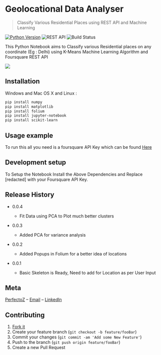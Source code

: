 # Geolocational Data Analyser
> Classify Various Residential Places using REST API and Machine Learning

[![Python Version][python-image]][python-url]
![REST API][rest-api-image]
![Build Status][travis-image]

This Python Notebook aims to Classify various Residential places on any coordinate (Eg : Delhi) using K-Means Machine Learning Algorithm and Foursquare REST API

![](header.png)

## Installation

Windows and Mac OS X and Linux :

```sh
pip install numpy
pip install matplotlib
pip install folium
pip install jupyter-notebook
pip install scikit-learn
```

## Usage example

To run this all you need is a foursquare API Key which can
be found [Here](https://foursquare.com/)

## Development setup

To Setup the Notebook Install the Above Dependencies and Replace [redacted] with your Foursquare API Key.

## Release History
* 0.0.4
   * Fit Data using PCA to Plot much better clusters
   
* 0.0.3
    * Added PCA for variance analysis

* 0.0.2
    * Added Popups in Folium for a better idea of locations
    
* 0.0.1
    * Basic Skeleton is Ready, Need to add for Location as per User Input

## Meta

[PerfectoZ](https://github.com/PerfectoZ) – [Email](mandeepsinghtaneja_it20b10_47@dtu.ac.in) – [LinkedIn](https://linkedin.com/in/mandeep-taneja)


## Contributing

1. [Fork it](<https://github.com/PerfectoZ/Geolocational-Data-Analysis/fork>)
2. Create your feature branch (`git checkout -b feature/fooBar`)
3. Commit your changes (`git commit -am 'Add some New Feature'`)
4. Push to the branch (`git push origin feature/fooBar`)
5. Create a new Pull Request

<!-- Markdown link & img dfn's -->
[python-image]: https://img.shields.io/badge/Python-3.9.x-blue?style=flat-square
[python-url]: https://npmjs.org/package/datadog-metrics
[travis-image]: https://img.shields.io/travis/dbader/node-datadog-metrics/master.svg?style=flat-square
[rest-api-image]: https://img.shields.io/badge/REST%20API-V3-orange?style=flat-square
